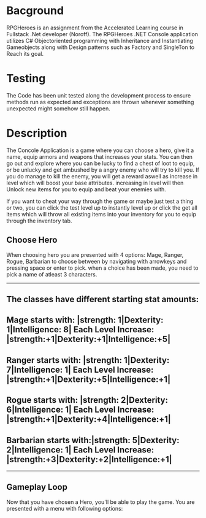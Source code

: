 # Bacground
RPGHeroes is an assignment from the Accelerated Learning course in Fullstack .Net developer (Noroff). The RPGHeroes .NET Console application utilizes C# 
Objectoriented programming with Inheritance and Instantiating Gameobjects along with Design patterns such as Factory and SingleTon to Reach its goal. 

# Testing
The Code has been unit tested along the development process to ensure methods run as expected and exceptions are thrown whenever something unexpected might somehow 
still happen.

# Description
The Concole Application is a game where you can choose a hero, give it a name, equip armors and weapons that increases your stats. You can then go out and 
explore where you can be lucky to find a chest of loot to equip, or be unlucky and get ambushed by a angry enemy who will try to kill you. If you do manage
to kill the enemy, you will get a reward aswell as increase in level which will boost your base attributes. increasing in level will then Unlock new items 
for you to equip and beat your enemies with.

If you want to cheat your way through the game or maybe just test a thing or two, you can click the test level up to instantly level up or click the get all items
which will throw all existing items into your inventory for you to equip through the inventory tab.

## Choose Hero
When choosing hero you are presented with 4 options: Mage, Ranger, Rogue, Barbarian to choose between by navigating with arrowkeys and pressing space or enter to pick. when a choice has been made, you need to pick a name of atleast 3 characters. 
______________________________________________________________
The classes have different starting stat amounts:
---------------------------------------------------------------
Mage starts with:     |strength: 1|Dexterity: 1|Intelligence: 8|
Each Level Increase:  |strength:+1|Dexterity:+1|Intelligence:+5|
---------------------------------------------------------------
Ranger starts with:   |strength: 1|Dexterity: 7|Intelligence: 1|
Each Level Increase:  |strength:+1|Dexterity:+5|Intelligence:+1|
---------------------------------------------------------------
Rogue starts with:    |strength: 2|Dexterity: 6|Intelligence: 1|
Each Level Increase:  |strength:+1|Dexterity:+4|Intelligence:+1|
---------------------------------------------------------------
Barbarian starts with:|strength: 5|Dexterity: 2|Intelligence: 1|
Each Level Increase:  |strength:+3|Dexterity:+2|Intelligence:+1|
---------------------------------------------------------------
______________________________________________________________

## Gameplay Loop
Now that you have chosen a Hero, you'll be able to play the game. 
You are presented with a menu with following options:




